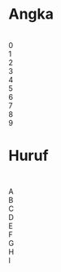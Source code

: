 <h1>Angka</h1>
<br/>0
<br/>1
<br/>2
<br/>3
<br/>4
<br/>5
<br/>6
<br/>7
<br/>8
<br/>9
<p>
<h1><p>Huruf</h1>
<br/>A
<br/>B
<br/>C
<br/>D
<br/>E
<br/>F
<br/>G
<br/>H
<br/>I
